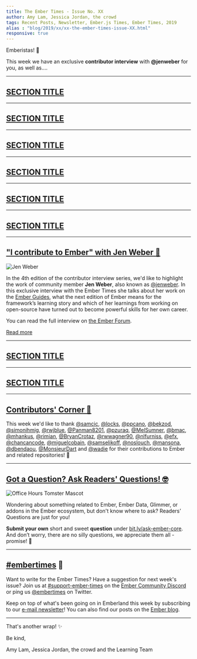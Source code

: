 ```yaml
---
title: The Ember Times - Issue No. XX
author: Amy Lam, Jessica Jordan, the crowd
tags: Recent Posts, Newsletter, Ember.js Times, Ember Times, 2019
alias : "blog/2019/xx/xx-the-ember-times-issue-XX.html"
responsive: true
---
```


<SAYING-HELLO-IN-YOUR-FAVORITE-LANGUAGE> Emberistas! 🐹

This week we have an exclusive **contributor interview** with **@jenweber** for you, as well as....

---

## [SECTION TITLE](#section-url)


---

## [SECTION TITLE](#section-url)


---

## [SECTION TITLE](#section-url)


---

## [SECTION TITLE](#section-url)


---

## [SECTION TITLE](#section-url)


---

## [SECTION TITLE](#section-url)


---

## ["I contribute to Ember" with Jen Weber 💬](https://discuss.emberjs.com/t/i-contribute-to-ember-with-jen-weber/16110)

<div class="float-right padded portrait-frame">
  <img alt="Jen Weber" title="Jen Weber - Contributor to Ember" src="/images/blog/emberjstimes/jenweber.jpeg" />
</div>

In the 4th edition of the contributor interview series, we'd like to highlight the work of community member **Jen Weber**, also known as [@jenweber](https://github.com/jenweber). In this exclusive interview with the Ember Times she talks about her work on the [Ember Guides](https://guides.emberjs.com/), what the next edition of Ember means for the framework’s learning story and which of her learnings from working on open-source have turned out to become powerful skills for her own career.

You can read the full interview on [the Ember Forum](https://discuss.emberjs.com/t/i-contribute-to-ember-with-jen-weber/16110).

<a class="ember-button ember-button--centered" href="https://discuss.emberjs.com/t/i-contribute-to-ember-with-jen-weber/16110">Read more</a>

---

## [SECTION TITLE](#section-url)


---

## [SECTION TITLE](#section-url)


---


## [Contributors' Corner 👏](https://guides.emberjs.com/release/contributing/repositories/)

<p>This week we'd like to thank <a href="https://github.com/samcic" target="gh-user">@samcic</a>, <a href="https://github.com/locks" target="gh-user">@locks</a>, <a href="https://github.com/ppcano" target="gh-user">@ppcano</a>, <a href="https://github.com/bekzod" target="gh-user">@bekzod</a>, <a href="https://github.com/simonihmig" target="gh-user">@simonihmig</a>, <a href="https://github.com/rwjblue" target="gh-user">@rwjblue</a>, <a href="https://github.com/Panman8201" target="gh-user">@Panman8201</a>, <a href="https://github.com/pzuraq" target="gh-user">@pzuraq</a>, <a href="https://github.com/MelSumner" target="gh-user">@MelSumner</a>, <a href="https://github.com/bmac" target="gh-user">@bmac</a>, <a href="https://github.com/mhankus" target="gh-user">@mhankus</a>, <a href="https://github.com/rimian" target="gh-user">@rimian</a>, <a href="https://github.com/BryanCrotaz" target="gh-user">@BryanCrotaz</a>, <a href="https://github.com/rwwagner90" target="gh-user">@rwwagner90</a>, <a href="https://github.com/nlfurniss" target="gh-user">@nlfurniss</a>, <a href="https://github.com/efx" target="gh-user">@efx</a>, <a href="https://github.com/chancancode" target="gh-user">@chancancode</a>, <a href="https://github.com/miguelcobain" target="gh-user">@miguelcobain</a>, <a href="https://github.com/samselikoff" target="gh-user">@samselikoff</a>, <a href="https://github.com/noslouch" target="gh-user">@noslouch</a>, <a href="https://github.com/mansona" target="gh-user">@mansona</a>, <a href="https://github.com/dbendaou" target="gh-user">@dbendaou</a>, <a href="https://github.com/MonsieurDart" target="gh-user">@MonsieurDart</a> and <a href="https://github.com/wadie" target="gh-user">@wadie</a> for their contributions to Ember and related repositories! 💖</p>

---

## [Got a Question? Ask Readers' Questions! 🤓](https://docs.google.com/forms/d/e/1FAIpQLScqu7Lw_9cIkRtAiXKitgkAo4xX_pV1pdCfMJgIr6Py1V-9Og/viewform)

<div class="blog-row">
  <img class="float-right small transparent padded" alt="Office Hours Tomster Mascot" title="Readers' Questions" src="/images/tomsters/officehours.png" />

  <p>Wondering about something related to Ember, Ember Data, Glimmer, or addons in the Ember ecosystem, but don't know where to ask? Readers’ Questions are just for you!</p>

<p><strong>Submit your own</strong> short and sweet <strong>question</strong> under <a href="https://bit.ly/ask-ember-core" target="rq">bit.ly/ask-ember-core</a>. And don’t worry, there are no silly questions, we appreciate them all - promise! 🤞</p>

</div>

---

## [#embertimes](https://emberjs.com/blog/tags/newsletter.html) 📰

Want to write for the Ember Times? Have a suggestion for next week's issue? Join us at [#support-ember-times](https://discordapp.com/channels/480462759797063690/485450546887786506) on the [Ember Community Discord](https://discordapp.com/invite/zT3asNS) or ping us [@embertimes](https://twitter.com/embertimes) on Twitter.

Keep on top of what's been going on in Emberland this week by subscribing to our [e-mail newsletter](https://the-emberjs-times.ongoodbits.com/)! You can also find our posts on the [Ember blog](https://emberjs.com/blog/tags/newsletter.html).

---


That's another wrap! ✨

Be kind,

Amy Lam, Jessica Jordan, the crowd and the Learning Team
